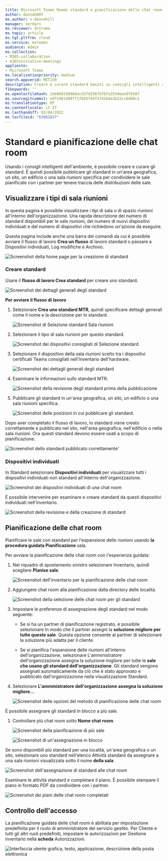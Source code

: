 ```yaml
---
title: Microsoft Teams Rooms standard e pianificazione delle chat room
author: donnah007
ms.author: v-donnahill
manager: serdars
ms.reviewer: dstrome
ms.topic: article
ms.tgt.pltfrm: cloud
ms.service: msteams
audience: Admin
ms.collection:
- M365-collaboration
- m365initiative-meetings
appliesto:
- Microsoft Teams
ms.localizationpriority: medium
search.appverid: MET150
description: Creare e curare standard basati su consigli intelligenti dell'ambiente.
f1keywords: ''
ms.openlocfilehash: 2eb0681999664cd3fd29876fbfa3550eee9fb507
ms.sourcegitcommit: e97c981489ff1f02674df57426da3b22cc6d68c1
ms.translationtype: MT
ms.contentlocale: it-IT
ms.lasthandoff: 03/04/2022
ms.locfileid: "63062837"
---
```

# <a name="standards-and-room-planner"></a>Standard e pianificazione delle chat room

Usando i consigli intelligenti dell'ambiente, è possibile creare e curare gli standard. È quindi possibile pubblicare gli standard in un'area geografica, un sito, un edificio o una sala riunioni specifica per condividere le sale pianificate con i partner per tenere traccia delle distribuzioni delle sale.

## <a name="view-meeting-room-types"></a>Visualizzare i tipi di sala riunioni

In questa pagina è possibile visualizzare i tipi di sala o di spazio riunioni all'interno dell'organizzazione. Una rapida descrizione del numero di standard disponibili per le sale riunioni, del numero di nuovi dispositivi individuati e del numero di dispositivi che richiedono un'azione da eseguire.

Questa pagina include anche una barra dei comandi da cui è possibile avviare il flusso di lavoro  **Crea un flusso** di lavoro standard o passare a Dispositivi individuati, Log modifiche e Archivio.

![Screenshot della home page per la creazione di standard](../media/standards-and-room-planner-001.png)
### <a name="create-standards"></a>Creare standard

Usare il **flusso di lavoro Crea standard** per creare uno standard.

![Screenshot dei dettagli generali degli standard](../media/standards-and-room-planner-001.png)

**Per avviare il flusso di lavoro**

1. Selezionare **Crea uno standard MTR**, quindi specificare dettagli generali come il nome e la descrizione per lo standard.

   ![Screenshot di Selezione standard Sala riunioni](../media/standards-and-room-planner-002.png)

1. Selezionare il tipo di sala riunioni per questo standard.

   ![Screenshot dei dispositivi consigliati di Selezione standard](../media/standards-and-room-planner-003.png)

1. Selezionare il dispositivo della sala riunioni scelto tra i dispositivi certificati Teams consigliati nell'inventario dell'hardware.

   ![Screenshot dei dettagli generali degli standard](../media/standards-and-room-planner-004.png)


1. Esaminare le informazioni sullo standard MTR.

   ![Screenshot della revisione degli standard prima della pubblicazione](../media/standards-and-room-planner-005.png)

1. Pubblicare gli standard in un'area geografica, un sito, un edificio o una sala riunioni specifica.

   ![Screenshot delle posizioni in cui pubblicare gli standard.](../media/standards-and-room-planner-006.png)

Dopo aver completato il flusso di lavoro, lo standard viene creato correttamente e pubblicato nel sito, nell'area geografica, nell'edificio o nella sala riunioni. Ora questi standard devono essere usati a scopo di pianificazione.

![Screenshot dello standard pubblicato correttamente'](../media/standards-and-room-planner-008.png)
### <a name="discovered-devices"></a>Dispositivi individuati

In Standard selezionare **Dispositivi individuati** per visualizzare tutti i dispositivi individuati non standard all'interno dell'organizzazione.

![Screenshot dei dispositivi individuati di una chat room](../media/standards-and-room-planner-008.png)

È possibile intervenire per esaminare e creare standard da questi dispositivi individuati nell'inventario.

![Screenshot della revisione e della creazione di standard](../media/standards-and-room-planner-009.png)

## <a name="room-planning"></a>Pianificazione delle chat room

Pianificare le sale con standard per l'espansione delle riunioni usando **la procedura guidata Pianificazione** sala.

Per avviare la pianificazione delle chat room con l'esperienza guidata:

1. Nel riquadro di spostamento sinistro selezionare Inventario, quindi scegliere **Planise sale**.

   ![Screenshot dell'inventario per la pianificazione delle chat room](../media/standards-and-room-planner-010.png)

1. Aggiungere chat room alla pianificazione dalla directory delle località.

   ![Screenshot della selezione delle chat room per gli standard](../media/standards-and-room-planner-011.png)

1. Impostare le preferenze di assegnazione degli standard nel modo seguente:

   - Se si ha un partner di pianificazione registrato, è possibile selezionare In modo che il partner assegni la **soluzione migliore per tutte queste sale**. Questa opzione consente al partner di selezionare la soluzione più adatta per il cliente.

   - Se si pianifica l'espansione delle riunioni all'interno dell'organizzazione, selezionare L'amministratore dell'organizzazione assegna la soluzione migliore per tutte le **sale che usano gli standard dell'organizzazione**. Gli standard vengono assegnati automaticamente da ciò che è stato approvato e pubblicato dall'organizzazione nella visualizzazione Standard.

1. Selezionare **L'amministratore dell'organizzazione assegna la soluzione migliore...**

   ![Screenshot delle opzioni del metodo di pianificazione delle chat room](../media/standards-and-room-planner-012.png)

È possibile assegnare gli standard in blocco a più sale.

1. Controllare più chat room sotto **Nome chat room**.

   ![Screenshot della pianificazione di più sale](../media/standards-and-room-planner-013.png)

   ![Screenshot di un'assegnazione in blocco](../media/standards-and-room-planner-014.png)

Se sono disponibili più standard per una località, un'area geografica o un sito, selezionare uno standard nell'elenco Attività standard da assegnare a una sala riunioni visualizzata sotto il nome **della sala**.

![Screenshot dell'assegnazione di standard alle chat room](../media/standards-and-room-planner-015.png)

Esaminare le attività standard e completare il piano. È possibile stampare il piano in formato PDF da condividere con i partner.

![Screenshot dei piani delle chat room completati](../media/standards-and-room-planner-016.png)

## <a name="access-control"></a>Controllo dell'accesso

La pianificazione guidata delle chat room è abilitata per impostazione predefinita per il ruolo di amministratore del servizio gestito. Per Cliente e tutti gli altri ruoli predefiniti, impostare le autorizzazioni per Gestione inventario nella **scheda** Autorizzazioni.

![Interfaccia utente grafica, testo, applicazione, descrizione della posta elettronica](../media/standards-and-room-planner-017.png)
